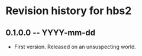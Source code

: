 # Revision history for hbs2

## 0.1.0.0 -- YYYY-mm-dd

* First version. Released on an unsuspecting world.
